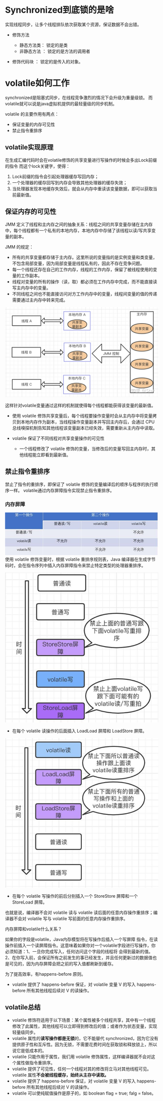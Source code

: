 # Synchronized到底锁的是啥
实现线程同步，让多个线程排队依次获取某个资源，保证数据不会出错。

* 修饰方法
    * 静态方法类： 锁定的是类
    * 非静态方法 ： 锁定的是方法的调用者
    
* 修饰代码块 ： 锁定的是传入的对象。

# volatile如何工作
synchronized是阻塞式同步，在线程竞争激烈的情况下会升级为重量级锁。 而volatile就可以说是java虚拟机提供的最轻量级的同步机制。

volatile 的主要作用有两点：
- 保证变量的内存可见性
- 禁止指令重排序

## volatile实现原理

在生成汇编代码时会在volatile修饰的共享变量进行写操作的时候会多出Lock前缀的指令
而这个lock关键字，使得：
1. Lock前缀的指令会引起处理器缓存写回内存；
2. 一个处理器的缓存回写到内存会导致其他处理器的缓存失效；
3. 当处理器发现本地缓存失效后，就会从内存中重读该变量数据，即可以获取当前最新值。

## 保证内存的可见性

JMM 定义了线程和主内存之间的抽象关系：线程之间的共享变量存储在主内存中，每个线程都有一个私有的本地内存，本地内存中存储了该线程以读/写共享变量的副本。

JMM 的规定：
* 所有的共享变量都存储于主内存。这里所说的变量指的是实例变量和类变量，不包含局部变量，因为局部变量是线程私有的，因此不存在竞争问题。
* 每一个线程还存在自己的工作内存，线程的工作内存，保留了被线程使用的变量的工作副本。
* 线程对变量的所有的操作（读，取）都必须在工作内存中完成，而不能直接读写主内存中的变量。
* 不同线程之间也不能直接访问对方工作内存中的变量，线程间变量的值的传递需要通过主内存中转来完成。
  
![img.png](jmm.png)


这样针对volatile变量通过这样的机制就使得每个线程都能获得该变量的最新值。

* 使用 volatile 修饰共享变量后，每个线程要操作变量时会从主内存中将变量拷贝到本地内存作为副本，当线程操作变量副本并写回主内存后，会通过 CPU 总线嗅探机制告知其他线程该变量副本已经失效，需要重新从主内存中读取。

* volatile 保证了不同线程对共享变量操作的可见性
  * 一个线程修改了 volatile 修饰的变量，当修改后的变量写回主内存时，其他线程能立即看到最新值。
    
## 禁止指令重排序
禁止了指令的重排序，即保证了 volatile 修饰的变量编译后的顺序与程序的执行顺序一样。
volatile通过内存屏障指令实现禁止指令重排序。

### 内存屏障
![img.png](volatilesort.png)
使用 volatile 修饰变量时，根据 volatile 重排序规则表，Java 编译器在生成字节码时，会在指令序列中插入内存屏障指令来禁止特定类型的处理器重排序。

![img.png](write.png)
* 在每个 volatile 读操作的后面插入 LoadLoad 屏障和 LoadStore 屏障。

![img_1.png](read.png)
* 在每个 volatile 写操作的前后分别插入一个 StoreStore 屏障和一个 StoreLoad 屏障。

也就是说，编译器不会对 volatile 读与 volatile 读后面的任意内存操作重排序；编译器不会对 volatile 写与 volatile 写前面的任意内存操作重排序。

内存屏障和volatile什么关系？

如果你的字段是volatile，Java内存模型将在写操作后插入一个写屏障 指令，在读操作前插入一个读屏障指令。这意味着如果你对一个volatile字段进行写操作，你必须知道：1、一旦你完成写入，任何访问这个字段的线程将 会得到最新的值。2、在你写入前，会保证所有之前发生的事已经发生，并且任何更新过的数据值也是可见的，因为内存屏障会把之前的写入值都刷新到缓存。


为了提高效率，有happens-before 原则。
* volatile 提供了 happens-before 保证，对 volatile 变量 V 的写入 happens-before 所有其他线程后续对 V 的读操作。

## volatile总结
* volatile 修饰符适用于以下场景：某个属性被多个线程共享，其中有一个线程修改了此属性，其他线程可以立即得到修改后的值；或者作为状态变量，实现轻量级同步。
* volatile 属性的**读写操作都是无锁**的，它不能替代 synchronized，因为它没有提供原子性和互斥性。因为无锁，不需要花费时间在获取锁和释放锁上，所以说它是低成本的。
* volatile 只能作用于属性，我们用 volatile 修饰属性，这样编译器就不会对这个属性做指令重排序。
* volatile 提供了可见性，任何一个线程对其的修改将立马对其他线程可见。volatile 属性**不会被线程缓存，始终从主存中读取。**
* volatile 提供了 happens-before 保证，对 volatile 变量 V 的写入 happens-before 所有其他线程后续对 V 的读操作。
* volatile 可以使纯赋值操作是原子的，如 boolean flag = true; falg = false。